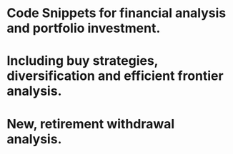 # Code Snippets for financial analysis and portfolio investment.
# Including buy strategies, diversification and efficient frontier analysis.
# New, retirement withdrawal analysis.
